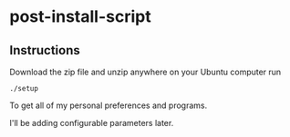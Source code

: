 # post-install-script

## Instructions

Download the zip file and unzip anywhere on your Ubuntu computer
run

    ./setup
    
To get all of my personal preferences and programs.

I'll be adding configurable parameters later.
